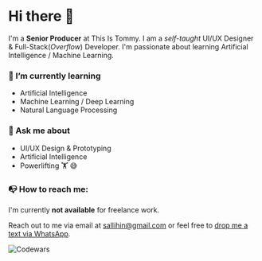 # Hi there 👋

I'm a **Senior Producer** at This Is Tommy. I am a *self-taught* UI/UX Designer & Full-Stack(*Overflow*) Developer. I'm passionate about learning Artificial Intelligence / Machine Learning. 

### 🌱 I’m currently learning
* Artificial Intelligence
* Machine Learning / Deep Learning
* Natural Language Processing 

### 💬 Ask me about
* UI/UX Design & Prototyping
* Artificial Intelligence
* Powerlifting 🏋️‍ 😅

###  📭 How to reach me: 
I'm currently **not available** for freelance work. 

Reach out to me via email at [sallihin@gmail.com](mailto:sallihin@gmail.com) or feel free to [drop me a text via WhatsApp](https://api.whatsapp.com/send?phone=6594246032&text=Hi!%20Your%20portfolio%20is%20awesome%20and%20I%27d%20love%20to%20get%20in%20touch%20%2F%20be%20friends!).

![Codewars](https://www.codewars.com/users/sallihin/badges/large)


<!--
**sallihin/sallihin** is a ✨ _special_ ✨ repository because its `README.md` (this file) appears on your GitHub profile.

Here are some ideas to get you started:

- 🔭 I’m currently working on ...
- 🌱 I’m currently learning ...
- 👯 I’m looking to collaborate on ...
- 🤔 I’m looking for help with ...
- 💬 Ask me about ...
- 📫 How to reach me: ...
- 😄 Pronouns: ...
- ⚡ Fun fact: ...
-->

